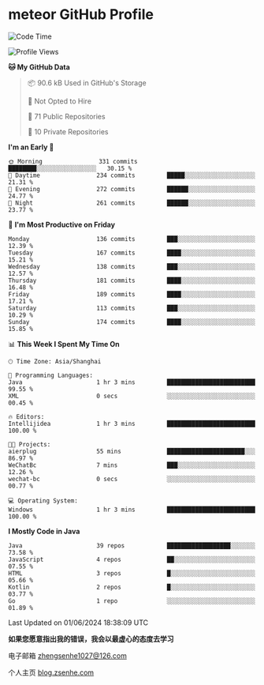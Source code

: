 
# meteor  GitHub Profile 

<!--START_SECTION:waka-->
![Code Time](http://img.shields.io/badge/Code%20Time-56%20hrs%205%20mins-blue)

![Profile Views](http://img.shields.io/badge/Profile%20Views-1-blue)

**🐱 My GitHub Data** 

> 📦 90.6 kB Used in GitHub's Storage 
 > 
> 🚫 Not Opted to Hire
 > 
> 📜 71 Public Repositories 
 > 
> 🔑 10 Private Repositories 
 > 
**I'm an Early 🐤** 

```text
🌞 Morning                331 commits         ████████░░░░░░░░░░░░░░░░░   30.15 % 
🌆 Daytime                234 commits         █████░░░░░░░░░░░░░░░░░░░░   21.31 % 
🌃 Evening                272 commits         ██████░░░░░░░░░░░░░░░░░░░   24.77 % 
🌙 Night                  261 commits         ██████░░░░░░░░░░░░░░░░░░░   23.77 % 
```
📅 **I'm Most Productive on Friday** 

```text
Monday                   136 commits         ███░░░░░░░░░░░░░░░░░░░░░░   12.39 % 
Tuesday                  167 commits         ████░░░░░░░░░░░░░░░░░░░░░   15.21 % 
Wednesday                138 commits         ███░░░░░░░░░░░░░░░░░░░░░░   12.57 % 
Thursday                 181 commits         ████░░░░░░░░░░░░░░░░░░░░░   16.48 % 
Friday                   189 commits         ████░░░░░░░░░░░░░░░░░░░░░   17.21 % 
Saturday                 113 commits         ███░░░░░░░░░░░░░░░░░░░░░░   10.29 % 
Sunday                   174 commits         ████░░░░░░░░░░░░░░░░░░░░░   15.85 % 
```


📊 **This Week I Spent My Time On** 

```text
🕑︎ Time Zone: Asia/Shanghai

💬 Programming Languages: 
Java                     1 hr 3 mins         █████████████████████████   99.55 % 
XML                      0 secs              ░░░░░░░░░░░░░░░░░░░░░░░░░   00.45 % 

🔥 Editors: 
Intellijidea             1 hr 3 mins         █████████████████████████   100.00 % 

🐱‍💻 Projects: 
aierplug                 55 mins             ██████████████████████░░░   86.97 % 
WeChatBc                 7 mins              ███░░░░░░░░░░░░░░░░░░░░░░   12.26 % 
wechat-bc                0 secs              ░░░░░░░░░░░░░░░░░░░░░░░░░   00.77 % 

💻 Operating System: 
Windows                  1 hr 3 mins         █████████████████████████   100.00 % 
```

**I Mostly Code in Java** 

```text
Java                     39 repos            ██████████████████░░░░░░░   73.58 % 
JavaScript               4 repos             ██░░░░░░░░░░░░░░░░░░░░░░░   07.55 % 
HTML                     3 repos             █░░░░░░░░░░░░░░░░░░░░░░░░   05.66 % 
Kotlin                   2 repos             █░░░░░░░░░░░░░░░░░░░░░░░░   03.77 % 
Go                       1 repo              ░░░░░░░░░░░░░░░░░░░░░░░░░   01.89 % 
```




 Last Updated on 01/06/2024 18:38:09 UTC
<!--END_SECTION:waka-->


**如果您愿意指出我的错误，我会以最虚心的态度去学习**

电子邮箱 zhengsenhe1027@126.com

个人主页 [blog.zsenhe.com](http://blog.zsenhe.com/)


